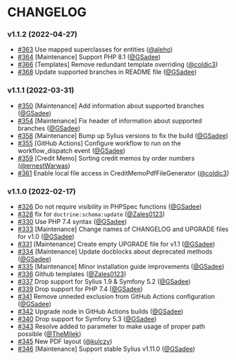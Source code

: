 # CHANGELOG

### v1.1.2 (2022-04-27)

- [#363](https://github.com/Sylius/RefundPlugin/issues/363) Use mapped superclasses for entities ([@aleho](https://github.com/aleho))
- [#364](https://github.com/Sylius/RefundPlugin/issues/364) [Maintenance] Support PHP 8.1 ([@GSadee](https://github.com/GSadee))
- [#366](https://github.com/Sylius/RefundPlugin/issues/366) [Templates] Remove redundant template overriding ([@coldic3](https://github.com/coldic3))
- [#368](https://github.com/Sylius/RefundPlugin/issues/368) Update supported branches in README file ([@GSadee](https://github.com/GSadee))

### v1.1.1 (2022-03-31)

- [#350](https://github.com/Sylius/RefundPlugin/issues/350) [Maintenance] Add information about supported branches ([@GSadee](https://github.com/GSadee))
- [#354](https://github.com/Sylius/RefundPlugin/issues/354) [Maintenance] Fix header of information about supported branches ([@GSadee](https://github.com/GSadee))
- [#358](https://github.com/Sylius/RefundPlugin/issues/358) [Maintenance] Bump up Sylius versions to fix the build ([@GSadee](https://github.com/GSadee))
- [#355](https://github.com/Sylius/RefundPlugin/issues/355) [GitHub Actions] Configure workflow to run on the workflow_dispatch event ([@GSadee](https://github.com/GSadee))
- [#359](https://github.com/Sylius/RefundPlugin/issues/359) [Credit Memo] Sorting credit memos by order numbers ([@ernestWarwas](https://github.com/ernestWarwas))
- [#361](https://github.com/Sylius/RefundPlugin/issues/361) Enable local file access in CreditMemoPdfFileGenerator ([@coldic3](https://github.com/coldic3))

### v1.1.0 (2022-02-17)

- [#326](https://github.com/Sylius/RefundPlugin/issues/326) Do not require visibility in PHPSpec functions ([@GSadee](https://github.com/GSadee))
- [#328](https://github.com/Sylius/RefundPlugin/issues/328) fix for `doctrine:schema:update` ([@Zales0123](https://github.com/Zales0123))
- [#330](https://github.com/Sylius/RefundPlugin/issues/330) Use PHP 7.4 syntax ([@GSadee](https://github.com/GSadee))
- [#333](https://github.com/Sylius/RefundPlugin/issues/333) [Maintenance] Change names of CHANGELOG and UPGRADE files for v1.0 ([@GSadee](https://github.com/GSadee))
- [#331](https://github.com/Sylius/RefundPlugin/issues/331) [Maintenance] Create empty UPGRADE file for v1.1 ([@GSadee](https://github.com/GSadee))
- [#334](https://github.com/Sylius/RefundPlugin/issues/334) [Maintenance] Update docblocks about deprecated methods ([@GSadee](https://github.com/GSadee))
- [#335](https://github.com/Sylius/RefundPlugin/issues/335) [Maintenance] Minor installation guide improvements ([@GSadee](https://github.com/GSadee))
- [#336](https://github.com/Sylius/RefundPlugin/issues/336) Github templates ([@Zales0123](https://github.com/Zales0123))
- [#337](https://github.com/Sylius/RefundPlugin/issues/337) Drop support for Sylius 1.9 & Symfony 5.2 ([@GSadee](https://github.com/GSadee))
- [#339](https://github.com/Sylius/RefundPlugin/issues/339) Drop support for PHP 7.4 ([@GSadee](https://github.com/GSadee))
- [#341](https://github.com/Sylius/RefundPlugin/issues/341) Remove unneded exclusion from GitHub Actions configuration ([@GSadee](https://github.com/GSadee))
- [#342](https://github.com/Sylius/RefundPlugin/issues/342) Upgrade node in GitHub Actions builds ([@GSadee](https://github.com/GSadee))
- [#340](https://github.com/Sylius/RefundPlugin/issues/340) Drop support for Symfony 5.3 ([@GSadee](https://github.com/GSadee))
- [#343](https://github.com/Sylius/RefundPlugin/issues/343) Resolve added to parameter to make usage of proper path possible ([@TheMilek](https://github.com/TheMilek))
- [#345](https://github.com/Sylius/RefundPlugin/issues/345) New PDF layout ([@kulczy](https://github.com/kulczy))
- [#346](https://github.com/Sylius/RefundPlugin/issues/346) [Maintenance] Support stable Sylius v1.11.0 ([@GSadee](https://github.com/GSadee))

